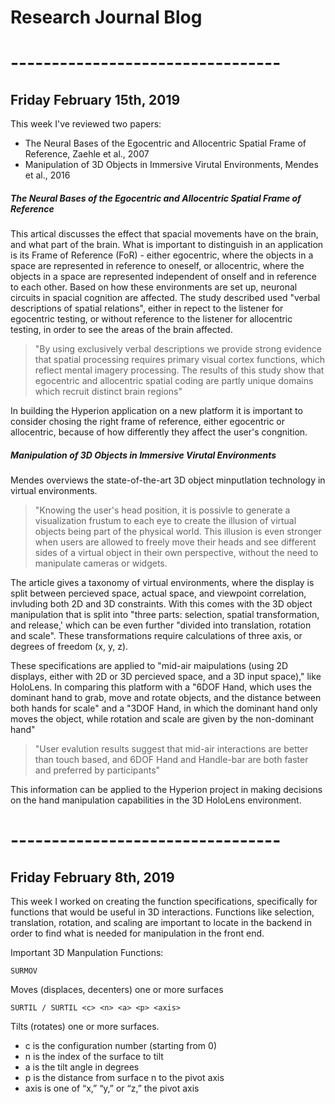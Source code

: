 # Research Journal Blog
# ---------------------------------

## Friday February 15th, 2019

This week I've reviewed two papers:
- The Neural Bases of the Egocentric and Allocentric Spatial Frame of Reference, Zaehle et al., 2007
- Manipulation of 3D Objects in Immersive Virutal Environments, Mendes et al., 2016

##### The Neural Bases of the Egocentric and Allocentric Spatial Frame of Reference
This artical discusses the effect that spacial movements have on the brain, and what part of the brain. What is important to distinguish in an application is its Frame of Reference (FoR) - either egocentric, where the objects in a space are represented in reference to oneself, or allocentric, where the objects in a space are represented independent of onself and in reference to each other. Based on how these environments are set up, neuronal circuits in spacial cognition are affected. The study described used "verbal descriptions of spatial relations", either in repect to the listener for egocentric testing, or without reference to the listener for allocentric testing, in order to see the areas of the brain affected. 

>"By using exclusively verbal descriptions we provide strong evidence that spatial processing requires primary visual cortex functions, which reflect mental imagery processing. The results of this study show that egocentric and allocentric spatial coding are partly unique domains which recruit distinct brain regions"

In building the Hyperion application on a new platform it is important to consider chosing the right frame of reference, either egocentric or allocentric, because of how differently they affect the user's congnition. 

##### Manipulation of 3D Objects in Immersive Virutal Environments
Mendes overviews the state-of-the-art 3D object minputlation technology in virtual environments. 

> "Knowing the user's head position, it is possivle to generate a visualization frustum to each eye to create the illusion of virtual objects being part of the physical world. This illusion is even stronger when users are allowed to freely move their heads and see different sides of a virtual object in their own perspective, without the need to manipulate cameras or widgets. 

The article gives a taxonomy of virtual environments, where the display is split between percieved space, actual space, and viewpoint correlation, invluding both 2D and 3D constraints. With this comes with the 3D object manipulation that is split into "three parts: selection, spatial transformation, and release,' which can be even further "divided into translation, rotation and scale". These transformations require calculations of three axis, or degrees of freedom (x, y, z). 

These specifications are applied to "mid-air maipulations (using 2D displays, either with 2D or 3D percieved space, and a 3D input space)," like HoloLens. In comparing this platform with a "6DOF Hand, which uses the dominant hand to grab, move and rotate objects, and the distance between both hands for scale" and a "3DOF Hand, in which the dominant hand only moves the object, while rotation and scale are given by the non-dominant hand"

> "User evalution results suggest that mid-air interactions are better than touch based, and 6DOF Hand and Handle-bar are both faster and preferred by participants"

This information can be applied to the Hyperion project in making decisions on the hand manipulation capabilities in the 3D HoloLens environment. 

# ---------------------------------

## Friday February 8th, 2019

This week I worked on creating the function specifications, specifically for functions that would be useful in 3D interactions. Functions like selection, translation, rotation, and scaling are important to locate in the backend in order to find what is needed for manipulation in the front end. 

Important 3D Manpulation Functions: 

```
SURMOV
``` 
Moves (displaces, decenters) one or more surfaces

```
SURTIL / SURTIL <c> <n> <a> <p> <axis>
``` 
Tilts (rotates) one or more surfaces.
  - c is the configuration number (starting from 0)
  - n is the index of the surface to tilt
  - a is the tilt angle in degrees
  - p is the distance from surface n to the pivot axis
  - axis is one of “x,” “y,” or “z,” the pivot axis

